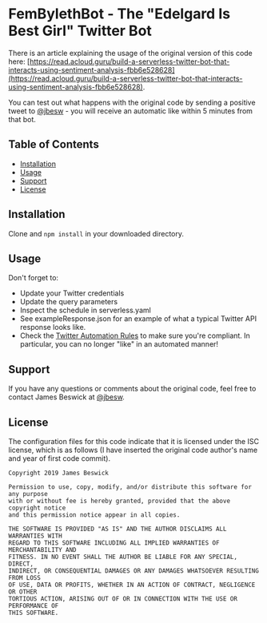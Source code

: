 # FemBylethBot - The "Edelgard Is Best Girl" Twitter Bot

There is an article explaining the usage of the original version of this code here:
[https://read.acloud.guru/build-a-serverless-twitter-bot-that-interacts-using-sentiment-analysis-fbb6e528628](https://read.acloud.guru/build-a-serverless-twitter-bot-that-interacts-using-sentiment-analysis-fbb6e528628).

You can test out what happens with the original code by sending a positive tweet to [@jbesw](https://twitter.com/jbesw) - you will receive an automatic like within 5 minutes from that bot.

## Table of Contents

- [Installation](#installation)
- [Usage](#usage)
- [Support](#support)
- [License](#license)

## Installation

Clone and ```npm install``` in your downloaded directory.

## Usage

Don't forget to:

- Update your Twitter credentials
- Update the query parameters
- Inspect the schedule in serverless.yaml
- See exampleResponse.json for an example of what a typical Twitter API response looks like.
- Check the [Twitter Automation Rules](https://help.twitter.com/en/rules-and-policies/twitter-automation) to make sure you're compliant. In particular, you can no longer "like" in an automated manner!

## Support

If you have any questions or comments about the original code, feel free to contact James Beswick at [@jbesw](https://twitter.com/jbesw).

## License

The configuration files for this code indicate that it is licensed under the ISC license, which is as follows (I have inserted the original code author's name and year of first code commit).

    Copyright 2019 James Beswick

    Permission to use, copy, modify, and/or distribute this software for any purpose
    with or without fee is hereby granted, provided that the above copyright notice
    and this permission notice appear in all copies.

    THE SOFTWARE IS PROVIDED "AS IS" AND THE AUTHOR DISCLAIMS ALL WARRANTIES WITH
    REGARD TO THIS SOFTWARE INCLUDING ALL IMPLIED WARRANTIES OF MERCHANTABILITY AND
    FITNESS. IN NO EVENT SHALL THE AUTHOR BE LIABLE FOR ANY SPECIAL, DIRECT,
    INDIRECT, OR CONSEQUENTIAL DAMAGES OR ANY DAMAGES WHATSOEVER RESULTING FROM LOSS
    OF USE, DATA OR PROFITS, WHETHER IN AN ACTION OF CONTRACT, NEGLIGENCE OR OTHER
    TORTIOUS ACTION, ARISING OUT OF OR IN CONNECTION WITH THE USE OR PERFORMANCE OF
    THIS SOFTWARE.
